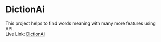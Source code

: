 # DictionAi
This project helps to find words meaning with many more features using API.
<br>
Live Link: <a href="https://diction-ai.vercel.app/" targe="_blank">DictionAi</a>